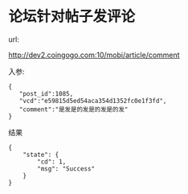 # 论坛针对帖子发评论 #


url:

http://dev2.coingogo.com:10/mobi/article/comment

入参:

	{
	   "post_id":1085,
       "vcd":"e59815d5ed54aca354d1352fc0e1f3fd",
       "comment":"是发是的发是的发是的发"
	}

结果

	{
	    "state": {
	        "cd": 1,
	        "msg": "Success"
	    }
	}